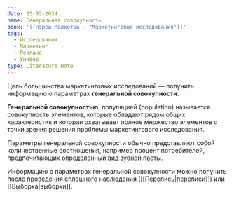 ```yaml
---
date: 25-03-2024
name: Генеральная совокупность
book: '[[Нэреш Малхотра - "Маркетинговые исследования"]]'
tags:
  - Исследования
  - Маркетинг
  - Реклама
  - Универ
type: Literature Note
---
```

Цель большинства маркетинговых исследований — получить информацию о параметрах **генеральной совокупности.**

**Генеральной совокупностью**, популяцией (population) называется совокупность элементов, которые обладают рядом общих характеристик и которая охватывает полное множество элементов с точки зрения решения проблемы маркетингового исследования. 

Параметры генеральной совокупности обычно представляют собой количественные соотношения, например процент потребителей, предпочитающих определенный вид зубной пасты. 

Информацию о параметрах генеральной совокупности можно получить после проведения сплошного наблюдения ([[Перепись|переписи]]) или [[Выборка|выборки]].

